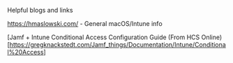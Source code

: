 Helpful blogs and links

https://hmaslowski.com/ - General macOS/Intune info

[Jamf + Intune Conditional Access Configuration Guide (From HCS Online)[https://gregknackstedt.com/Jamf_things/Documentation/Intune/Conditional%20Access]
